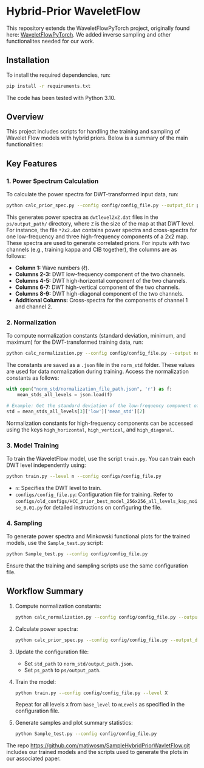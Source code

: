 # Hybrid-Prior WaveletFlow

This repository extends the WaveletFlowPyTorch project, originally found here: [WaveletFlowPyTorch](https://github.com/A-Vzer/WaveletFlowPytorch). We added inverse sampling and other functionalites needed for our work. 

## Installation

To install the required dependencies, run:

```bash
pip install -r requirements.txt
```

The code has been tested with Python 3.10.

## Overview

This project includes scripts for handling the training and sampling of Wavelet Flow models with hybrid priors. Below is a summary of the main functionalities:

## Key Features

### 1. Power Spectrum Calculation

To calculate the power spectra for DWT-transformed input data, run:

```bash
python calc_prior_spec.py --config config/config_file.py --output_dir ps/output_path
```

This generates power spectra as `dwtlevelZxZ.dat` files in the `ps/output_path/` directory, where `Z` is the size of the map at that DWT level. For instance, the file `*2x2.dat` contains power spectra and cross-spectra for one low-frequency and three high-frequency components of a 2x2 map. These spectra are used to generate correlated priors. For inputs with two channels (e.g., training kappa and CIB together), the columns are as follows:

- **Column 1:** Wave numbers (ℓ).
- **Columns 2-3:** DWT low-frequency component of the two channels.
- **Columns 4-5:** DWT high-horizontal component of the two channels.
- **Columns 6-7:** DWT high-vertical component of the two channels.
- **Columns 8-9:** DWT high-diagonal component of the two channels.
- **Additional Columns:** Cross-spectra for the components of channel 1 and channel 2.

### 2. Normalization

To compute normalization constants (standard deviation, minimum, and maximum) for the DWT-transformed training data, run:

```bash
python calc_normalization.py --config config/config_file.py --output norm_std/normalization_file_path.json
```

The constants are saved as a `.json` file in the `norm_std` folder. These values are used for data normalization during training. Access the normalization constants as follows:

```python
with open("norm_std/normalization_file_path.json", 'r') as f:
    mean_stds_all_levels = json.load(f)

# Example: Get the standard deviation of the low-frequency component of the 2nd channel at the 3rd DWT level
std = mean_stds_all_levels[3]['low']['mean_std'][2]
```

Normalization constants for high-frequency components can be accessed using the keys `high_horizontal`, `high_vertical`, and `high_diagonal`.

### 3. Model Training

To train the WaveletFlow model, use the script `train.py`. You can train each DWT level independently using:

```bash
python train.py --level n --config configs/config_file.py
```

- `n`: Specifies the DWT level to train.
- `configs/config_file.py`: Configuration file for training. Refer to `configs/old_configs/HCC_prior_best_model_256x256_all_levels_kap_noise_0.01.py` for detailed instructions on configuring the file.

### 4. Sampling

To generate power spectra and Minkowski functional plots for the trained models, use the `Sample_test.py` script:

```bash
python Sample_test.py --config config/config_file.py
```

Ensure that the training and sampling scripts use the same configuration file.

## Workflow Summary

1. Compute normalization constants:

   ```bash
   python calc_normalization.py --config config/config_file.py --output norm_std/output_path.json
   ```

2. Calculate power spectra:

   ```bash
   python calc_prior_spec.py --config config/config_file.py --output_dir ps/output_path
   ```

3. Update the configuration file:
   - Set `std_path` to `norm_std/output_path.json`.
   - Set `ps_path` to `ps/output_path`.

4. Train the model:

   ```bash
   python train.py --config config/config_file.py --level X
   ```
   Repeat for all levels `X` from `base_level` to `nLevels` as specified in the configuration file.

5. Generate samples and plot summary statistics:

   ```bash
   python Sample_test.py --config config/config_file.py
   ```


The repo https://github.com/matiwosm/SampleHybridPriorWavletFlow.git includes our trained models and the scripts used to generate the plots in our associated paper. 
